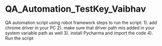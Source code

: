 # QA_Automation_TestKey_Vaibhav
QA automation script using robot framework
steps to run the script:
 1). add chrome driver in your PC
 2). make sure that driver path mis added in your system variable path as well
 3). install Pycharma and import the code
 4). Run the script
